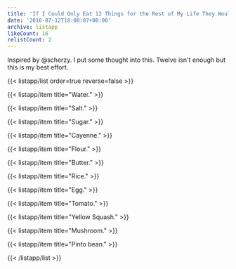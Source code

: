 ```yaml
---
title: 'If I Could Only Eat 12 Things for the Rest of My Life They Would Be:'
date: '2016-07-12T18:00:07+00:00'
archive: listapp
likeCount: 16
relistCount: 2
---
```


Inspired by @scherzy. I put some thought into this. Twelve isn't enough but this is my best effort.

{{< listapp/list order=true reverse=false >}}

   {{< listapp/item title="Water." >}}

   {{< listapp/item title="Salt." >}}

   {{< listapp/item title="Sugar." >}}

   {{< listapp/item title="Cayenne." >}}

   {{< listapp/item title="Flour." >}}

   {{< listapp/item title="Butter." >}}

   {{< listapp/item title="Rice." >}}

   {{< listapp/item title="Egg." >}}

   {{< listapp/item title="Tomato." >}}

   {{< listapp/item title="Yellow Squash." >}}

   {{< listapp/item title="Mushroom." >}}

   {{< listapp/item title="Pinto bean." >}}

{{< /listapp/list >}}
